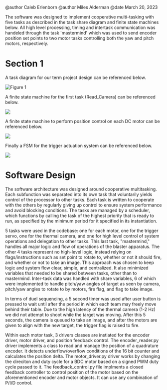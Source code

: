 @author Caleb Erlenborn
@author Miles Alderman
@date March 20, 2023


The software was designed to implement cooperative multi-tasking with five tasks as described in the task share diagram and finite state machines below. All high level processing, timing and intertask communication was handeled through the task 'mastermind' which was used to send encoder position set points to two motor tasks controlling both the yaw and pitch motors, respectively. 


# Section 1

A task diagram for our term project design can be referenced below.

![Figure 1](/TASK_Diagram.jpg)

A finite state machine for the first task (Read_Camera) can be referenced below.

![](/Camera_FSM.jpg)

A finite state machine to perform position control on each DC motor can be referenced below.

![](/Motor_Controller_FSM.PNG)

Finally a FSM for the trigger actuation system can be referenced below.

![](/Trigger_Actuation_FSM.PNG)

# Software Design

The software architecture was designed around cooperative multitasking. Each subfunction was separated into its own task that voluntarily yields control of the processor to other tasks. Each task is written to cooperate with the others by regularly giving up control to ensure system performance and avoid blocking conditions. The tasks are managed by a scheduler, which functions by calling the task of the highest priority that is ready to run, as specified by the minimum period for it specified in its instantiation. 

5 tasks were used in the codebase: one for each motor, one for the trigger servo, one for the thermal camera, and one for high level control of system operations and delegation to other tasks. This last task, "mastermind," handles all major logic and flow of operations of the blaster apparatus. The other 4 tasks represent no high-level logic, instead relying on flags/instructions such as set point to rotate to, whether or not it should fire, and whether or not to take an image. This approach was chosen to keep logic and system flow clear, simple, and centralized. It also minimized variables that needed to be shared between tasks, other than to mastermind. Inter-task data was handled with share variables, 6 of which were implemented to handle pitch/yaw angles of target as seen by camera, pitch/yaw angles to rotate to by motors, fire flag, and flag to take image.

In terms of duel sequencing, a 5 second timer was used after user button is pressed to wait until after the period in which each team may freely move behind their table. Due to the high latency of the thermal camera (1-2 Hz) we did not attempt to shoot while the target was moving. After this 5 seconds, the camera is queued to take an image, and after the motors are given to align with the new target, the trigger flag is raised to fire.

Within each motor task, 3 drivers classes are instiated for the encoder driver, motor driver, and position feedback control. The encoder_reader.py driver implements a class to read and manage the position of a quadrature encoder. It detects underflow/overflow conditions of the 16 bit counter and calculates the position delta. The motor_driver.py driver works by changing the direciton and duty cycle for a BDC motor based on a signed PWM duty cycle passed to it. The feedback_control.py file implments a closed feedback controller to control position of the motor based on the aforementioned encoder and motor objects. It can use any combination of P/I/D control.
